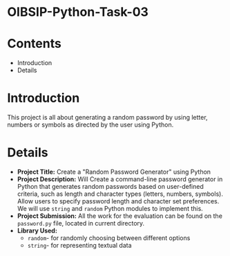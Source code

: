 # OIBSIP-Python-Task-03
# Contents
+ Introduction
+ Details
# Introduction 
This project is all about generating a random password by using letter, numbers or symbols as directed by the user using Python.
# Details
+ **Project Title:** Create a "Random Password Generator" using Python
+ **Project Description:** Will Create a command-line password generator in Python that generates random passwords based on user-defined criteria, such as length and character types (letters, numbers, symbols). Allow users to specify password length and character set preferences. We will use `string` and `random` Python modules to implement this.
+ **Project Submission:** All the work for the evaluation can be found on the `password.py` file, located in current directory.
+ **Library Used:**
    + `random`- for randomly choosing between different options
    + `string`- for representing textual data
